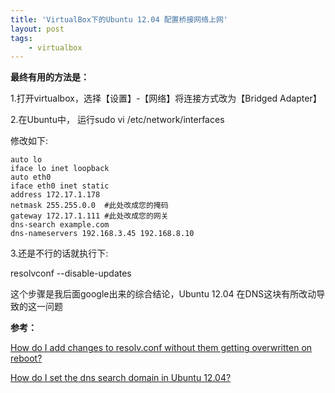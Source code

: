```yaml
---
title: 'VirtualBox下的Ubuntu 12.04 配置桥接网络上网'
layout: post
tags:
    - virtualbox
---
```


**最终有用的方法是：**  

1.打开virtualbox，选择【设置】-【网络】将连接方式改为【Bridged Adapter】  

2.在Ubuntu中，
运行sudo vi /etc/network/interfaces  

修改如下:  


```
auto lo
iface lo inet loopback
auto eth0
iface eth0 inet static
address 172.17.1.178
netmask 255.255.0.0  #此处改成您的掩码
gateway 172.17.1.111 #此处改成您的网关
dns-search example.com
dns-nameservers 192.168.3.45 192.168.8.10
```

3.还是不行的话就执行下:  

resolvconf --disable-updates  

这个步骤是我后面google出来的综合结论，Ubuntu 12.04 在DNS这块有所改动导致的这一问题

**参考：**  

[How do I add changes to resolv.conf without them getting overwritten on reboot?](http://askubuntu.com/questions/157154/how-do-i-add-changes-to-resolv-conf-without-them-getting-overwritten-on-reboot)  

[How do I set the dns search domain in Ubuntu 12.04?](http://serverfault.com/questions/414879/how-do-i-set-the-dns-search-domain-in-ubuntu-12-04)  
